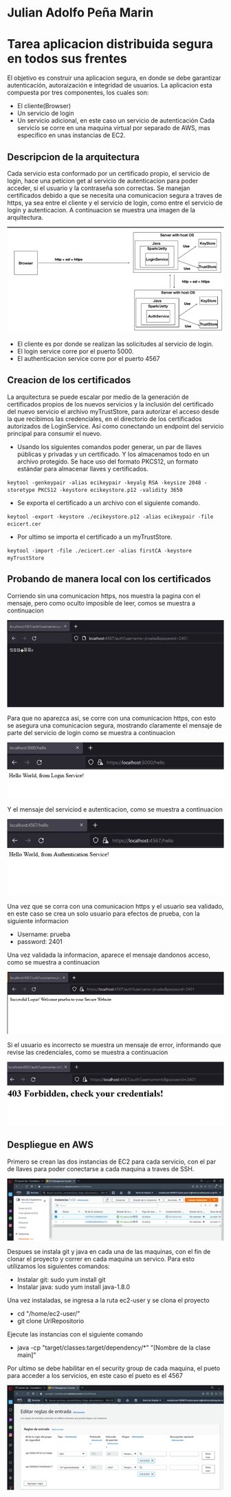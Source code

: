 # Julian Adolfo Peña Marin

# Tarea aplicacion distribuida segura en todos sus frentes

El objetivo es construir una aplicacion segura, en donde se debe garantizar autenticación, autoraización e integridad de usuarios. La aplicacion esta compuesta por tres componentes, los cuales son:
 * El cliente(Browser)
 * Un servicio de login
 * Un servicio adicional, en este caso un servicio de autenticación
Cada servicio se corre en una maquina virtual por separado de AWS, mas especifico en unas instancias de EC2. 

## Descripcion de la arquitectura
Cada servicio esta conformado por un certificado propio, el servicio de login, hace una peticion get al servicio de autenticacion para poder acceder, si el usuario y la contraseña son correctas. Se manejan certificados debido a que se necesita una comunicacion segura a traves de https, ya sea entre el cliente y el servicio de login, como entre el servicio de login y autenticacion. A continuacion se muestra una imagen de la arquitectura.

![](img/arquitectura.png)

 * El cliente es por donde se realizan las solicitudes al servicio de login.
 * El login service corre por el puerto 5000.
 * El authenticacion service corre por el puerto 4567


 ## Creacion de los certificados
 La arquitectura se puede escalar por medio de la generación de certificados propios de los nuevos servicios y la inclusión del certificado del nuevo servicio el archivo myTrustStore, para autorizar el acceso desde la que recibimos las credenciales, en el directorio de los certificados autorizados de LoginService. Así como conectando un endpoint del servicio principal para consumir el nuevo.
 
  * Usando los siguientes comandos poder generar, un par de llaves públicas y privadas y un certificado. Y los almacenamos todo en un archivo protegido. Se hace uso del formato PKCS12, un formato estándar para almacenar llaves y certificados.

  `keytool -genkeypair -alias ecikeypair -keyalg RSA -keysize 2048 -storetype PKCS12 -keystore ecikeystore.p12 -validity 3650`

  * Se exporta el certificado a un archivo con el siguiente comando.

  `keytool -export -keystore ./ecikeystore.p12 -alias ecikeypair -file ecicert.cer`

  * Por ultimo se importa el certificado a un myTrustStore.

  `keytool -import -file ./ecicert.cer -alias firstCA -keystore myTrustStore`

 ## Probando de manera local con los certificados

 Corriendo sin una comunicacion https, nos muestra la pagina con el mensaje, pero como oculto imposible de leer, comos se muestra a continuacion

 ![](img/corriendoSinhttps.png)

 Para que no aparezca asi, se corre con una comunicacion https, con esto se asegura una comunicacion segura, mostrando claramente el mensaje de parte del servicio de login como se muestra a continuacion

![](img/HelloLogin.png)

Y el mensaje del serviciod e autenticacion, como se muestra a continuacion

![](img/HelloAuth.png)

Una vez que se corra con una comunicacion https y el usuario sea validado, en este caso se crea un solo usuario para efectos de prueba, con la siguiente informacion

 * Username: prueba
 * password: 2401

Una vez validada la informacion, aparece el mensaje dandonos acceso, como se muestra a continuacion

![](img/corriendoConhttps.png)

Si el usuario es incorrecto se muestra un mensaje de error, informando que revise las credenciales, como se muestra a continuacion

![](img/verificacionUsuario.png)


## Despliegue en AWS
Primero se crean las dos instancias de EC2 para cada servicio, con el par de llaves para poder conectarse a cada maquina a traves de SSH.

![](img/instancias.png)

Despues se instala git y java en cada una de las maquinas, con el fin de clonar el proyecto y correr en cada maquina un servico. Para esto utilizamos los siguientes comandos:

 * Instalar git: sudo yum install git
 * Instalar java: sudo yum install java-1.8.0

Una vez instaladas, se ingresa a la ruta ec2-user y se clona el proyecto
 * cd "/home/ec2-user/"
 * git clone UrlRepositorio

Ejecute las instancias con el siguiente comando
 * java -cp "target/classes:target/dependency/*" "[Nombre de la clase main]"

Por ultimo se debe habilitar en el security group de cada maquina, el pueto para acceder a los servicios, en este caso el pueto es el 4567

![](img/puertos.png)







